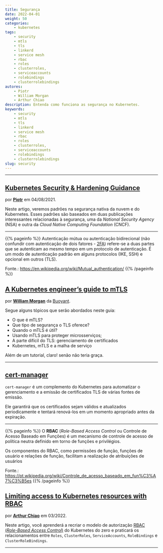 ```yaml
---
title: Segurança
date: 2022-04-01
weight: 50
categories:
    - kubernetes
tags:
    - security
    - mtls
    - tls
    - linkerd
    - service mesh
    - rbac
    - roles
    - clusterroles,
    - serviceaccounts
    - rolebindings
    - clusterrolebindings
autores:
    - Piotr
    - William Morgan
    - Arthur Chiao
description: Entenda como funciona as segurança no Kubernetes.
keywords:
    - security
    - mtls
    - tls
    - linkerd
    - service mesh
    - rbac
    - roles
    - clusterroles,
    - serviceaccounts
    - rolebindings
    - clusterrolebindings
slug: security
---
```



---

## [Kubernetes Security & Hardening Guidance](https://itnext.io/kubernetes-security-hardening-guidance-cf5fc48a9b3e)

por [**Piotr**](/autores/piotr/) em 04/08/2021.

Neste artigo, veremos padrões na segurança nativa da nuvem e do Kubernetes. Esses padrões são baseados em duas publicações interessantes relacionadas à segurança, uma da *National Security Agency* (NSA) e outra da *Cloud Native Computing Foundation* (CNCF).

---

{{% pageinfo %}}
Autenticação mútua ou autenticação bidirecional (não confundir com autenticação de dois fatores - [2FA](https://pt.wikipedia.org/wiki/Identifica%C3%A7%C3%A3o_por_dois_fatores)) refere-se a duas partes que se autenticam ao mesmo tempo em um protocolo de autenticação. É um modo de autenticação padrão em alguns protocolos (IKE, SSH) e opcional em outros (TLS).

Fonte.: <https://en.wikipedia.org/wiki/Mutual_authentication/>
{{% /pageinfo %}}

## [A Kubernetes engineer’s guide to mTLS](https://buoyant.io/mtls-guide/)

por [**William Morgan**](/autores/william-morgan/) da [Buoyant](https://buoyant.io/).

Segue alguns tópicos que serão abordados neste guia:

- O que é mTLS?
- Que tipo de segurança o TLS oferece?
- Quando o mTLS é útil?
- Usando mTLS para proteger microsserviços;
- A parte difícil do TLS: gerenciamento de certificados
- Kubernetes, mTLS e a malha de serviço

Além de um tutorial, claro! senão não teria graça.

---

## [cert-manager](https://github.com/cert-manager/cert-manager)

`cert-manager` é um complemento do Kubernetes para automatizar o gerenciamento e a emissão de certificados TLS de várias fontes de emissão.

Ele garantirá que os certificados sejam válidos e atualizados periodicamente e tentará renová-los em um momento apropriado antes da expiração.

---

{{% pageinfo %}}
O **RBAC** (*Role-Based Access Control* ou Controle de Acesso Baseado em Funções) é um mecanismo de controle de acesso de política neutra definido em torno de funções e privilégios.

Os componentes do RBAC, como permissões de função, funções de usuário e relações de função, facilitam a realização de atribuições de usuários

Fonte.: <https://pt.wikipedia.org/wiki/Controle_de_acesso_baseado_em_fun%C3%A7%C3%B5es>
{{% /pageinfo %}}

## [Limiting access to Kubernetes resources with RBAC](https://learnk8s.io/rbac-kubernetes)

por [**Arthur Chiao**](/autores/arthur-chiao/) em 03/2022.

Neste artigo, você aprenderá a recriar o modelo de autorização [RBAC (*Role-Based Access Control*)](https://pt.wikipedia.org/wiki/Controle_de_acesso_baseado_em_fun%C3%A7%C3%B5es) do Kubernetes do zero e praticará os relacionamentos entre `Roles`, `ClusterRoles`, `ServiceAccounts`, `RoleBindings` e `ClusterRoleBindings`.

---
